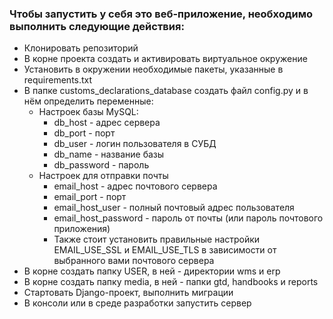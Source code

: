 ###  Чтобы запустить у себя это веб-приложение, необходимо выполнить следующие действия:

* Клонировать репозиторий
* В корне проекта создать и активировать виртуальное окружение
* Установить в окружении необходимые пакеты, указанные в requirements.txt
* В папке customs_declarations_database создать файл config.py и в нём определить переменные:
  + Настроек базы MySQL: 
    - db_host - адрес сервера 
    - db_port - порт
    - db_user - логин пользователя в СУБД
    - db_name - название базы 
    - db_password - пароль
  + Настроек для отправки почты
    - email_host - адрес почтового сервера
    - email_port - порт
    - email_host_user - полный почтовый адрес пользователя
    - email_host_password - пароль от почты (или пароль почтового приложения)
    - Также стоит установить правильные настройки EMAIL_USE_SSL и EMAIL_USE_TLS в зависимости от выбранного вами почтового сервера
* В корне создать папку USER, в ней - директории wms и erp
* В корне создать папку media, в ней - папки gtd, handbooks и reports
* Стартовать Django-проект, выполнить миграции
* В консоли или в среде разработки запустить сервер